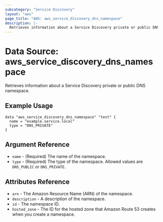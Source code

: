 ```yaml
---
subcategory: "Service Discovery"
layout: "aws"
page_title: "AWS: aws_service_discovery_dns_namespace"
description: |-
  Retrieves information about a Service Discovery private or public DNS namespace.
---
```


# Data Source: aws_service_discovery_dns_namespace

Retrieves information about a Service Discovery private or public DNS namespace.

## Example Usage

```hcl
data "aws_service_discovery_dns_namespace" "test" {
  name = "example.service.local"
  type = "DNS_PRIVATE"
}
```

## Argument Reference

* `name` - (Required) The name of the namespace.
* `type` - (Required) The type of the namespace. Allowed values are `DNS_PUBLIC` or `DNS_PRIVATE`.

## Attributes Reference

* `arn` - The Amazon Resource Name (ARN) of the namespace.
* `description` - A description of the namespace.
* `id` - The namespace ID.
* `hosted_zone` - The ID for the hosted zone that Amazon Route 53 creates when you create a namespace.
